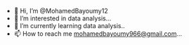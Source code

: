 - 👋 Hi, I’m @MohamedBayoumy12
- 👀 I’m interested in data analysis...
- 🌱 I’m currently learning data analysis..
- 📫 How to reach me mohamedbayoumy966@gmail.com...

<!---
MohamedBayoumy12/MohamedBayoumy12 is a ✨ special ✨ repository because its `README.md` (this file) appears on your GitHub profile.
You can click the Preview link to take a look at your changes.
--->
